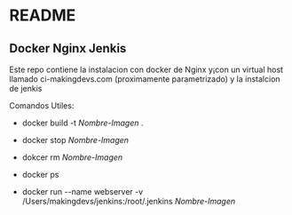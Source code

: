 # README

## Docker Nginx Jenkis 

Este repo contiene la instalacion con docker de Nginx y¡con un virtual host llamado ci-makingdevs.com (proximamente parametrizado) y la instalcion de jenkis 

Comandos Utiles:

* docker build -t *Nombre-Imagen* .

* docker stop *Nombre-Imagen*

* dokcer rm *Nombre-Imagen*

* docker ps 

* docker run --name webserver -v /Users/makingdevs/jenkins:/root/.jenkins *Nombre-Imagen*

